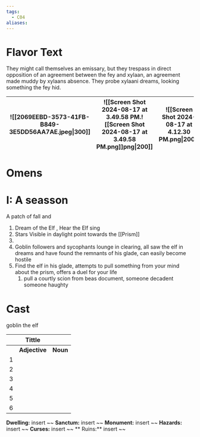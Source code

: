 ```yaml
---
tags:
  - C04
aliases:
---
```


 # Flavor Text
 They might call themselves an emissary, but they trespass in direct opposition of an agreement between the fey and xylaan, an agreement made muddy by xylaans absence. They probe xylaani dreams, looking something the fey hid.

| ![[2069EEBD-3573-41FB-B849-3E5DD56AA7AE.jpeg\|300]] | ![[Screen Shot 2024-08-17 at 3.49.58 PM.![[Screen Shot 2024-08-17 at 3.49.58 PM.png]]png\|200]] | ![[Screen Shot 2024-08-17 at 4.12.30 PM.png\|200]] |
| --------------------------------------------------- | ----------------------------------------------------------------------------------------------- | -------------------------------------------------- |


  # Omens
# I: A seasson
  A patch of fall and 
 1. Dream of the Elf , Hear the Elf sing 
 2. Stars Visible in daylight point towards the [[Prism]]
 3. 
 4. Goblin followers and sycophants lounge in clearing, all saw the elf in dreams and have found the remnants of his glade, can easily become hostile
 5. Find the elf in his glade, attempts to pull something from your mind about the prism, offers a duel for your life 
	 1. pull a courtly scion from beas document, someone decadent someone haughty

 
 # Cast
 goblin 
 the elf 



|     |    Tittle     |          |
| --- | :-----------: | -------- |
|     | **Adjective** | **Noun** |
| 1   |               |          |
| 2   |               |          |
| 3   |               |          |
| 4   |               |          |
| 5   |               |          |
| 6   |               |          |




**Dwelling:** insert ~~  **Sanctum:** insert ~~ **Monument:** insert ~~ **Hazards:** insert ~~ **Curses:** insert ~~ ** Ruins:** insert ~~ 
